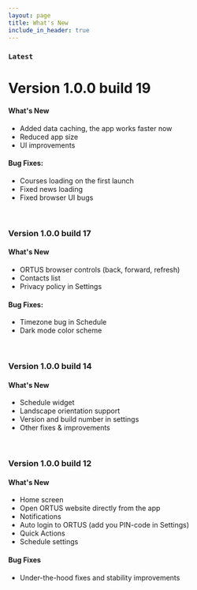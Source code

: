 ```yaml
---
layout: page
title: What's New
include_in_header: true
---
```


### `Latest`
# **Version 1.0.0 build 19**

#### What's New
- Added data caching, the app works faster now
- Reduced app size
- UI improvements

#### Bug Fixes:
- Courses loading on the first launch
- Fixed news loading
- Fixed browser UI bugs

<br>

### **Version 1.0.0 build 17**

#### What's New
- ORTUS browser controls (back, forward, refresh)
- Contacts list
- Privacy policy in Settings

#### Bug Fixes:
- Timezone bug in Schedule
- Dark mode color scheme

<br>

### **Version 1.0.0 build 14**
#### What's New
- Schedule widget
- Landscape orientation support
- Version and build number in settings
- Other fixes & improvements

<br>

### **Version 1.0.0 build 12**
#### What's New
- Home screen
- Open ORTUS website directly from the app
- Notifications
- Auto login to ORTUS (add you PIN-code in Settings)
- Quick Actions
- Schedule settings

#### Bug Fixes
- Under-the-hood fixes and stability improvements